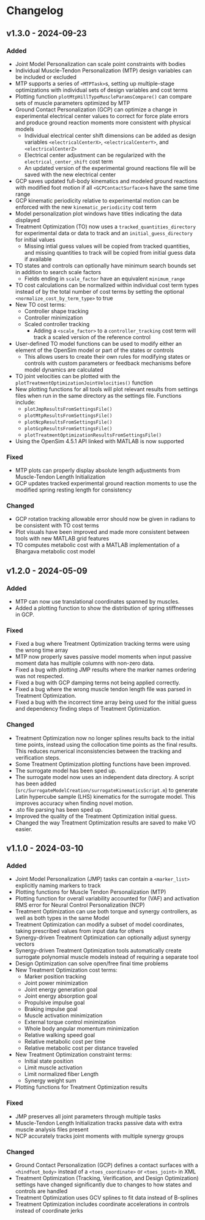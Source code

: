 # Changelog

## v1.3.0 - 2024-09-23

### Added
- Joint Model Personalization can scale point constraints with bodies
- Individual Muscle-Tendon Personalization (MTP) design variables can be included or excluded
- MTP supports a series of `<MTPTask>`s, setting up multiple-stage optimizations with individual sets of design variables and cost terms
- Plotting function `plotMtpHillTypeMuscleParamsCompare()` can compare sets of muscle parameters optimized by MTP
- Ground Contact Personalization (GCP) can optimize a change in experimental electrical center values to correct for force plate errors and produce ground reaction moments more consistent with physical models
	- Individual electrical center shift dimensions can be added as design variables `<electricalCenterX>`, `<electricalCenterY>`, and `<electricalCenterZ>`
	- Electrical center adjustment can be regularized with the `electrical_center_shift` cost term
	- An updated version of the experimental ground reactions file will be saved with the new electrical center
- GCP saves updated full-body kinematics and modeled ground reactions with modified foot motion if all `<GCPContactSurface>`s have the same time range
- GCP kinematic periodicity relative to experimental motion can be enforced with the new `kinematic_periodicity` cost term
- Model personalization plot windows have titles indicating the data displayed
- Treatment Optimization (TO) now uses a `tracked_quantities_directory` for experimental data or data to track and an `initial_guess_directory` for initial values
	- Missing intial guess values will be copied from tracked quantities, and missing quantities to track will be copied from initial guess data if available
- TO states and controls can optionally have minimum search bounds set in addition to search scale factors
	- Fields ending in `scale_factor` have an equivalent `minimum_range`
- TO cost calculations can be normalized within individual cost term types instead of by the total number of cost terms by setting the optional `<normalize_cost_by_term_type>` to true 
- New TO cost terms: 
	- Controller shape tracking
	- Controller minimization
	- Scaled controller tracking
		- Adding a `<scale_factor>` to a `controller_tracking` cost term will track a scaled version of the reference control
- User-defined TO model functions can be used to modify either an element of the OpenSim model or part of the states or controls
	- This allows users to create their own rules for modifying states or controls with custom parameters or feedback mechanisms before model dynamics are calculated
- TO joint velocities can be plotted with the `plotTreatmentOptimizationJointVelocities()` function
- New plotting functions for all tools will plot relevant results from settings files when run in the same directory as the settings file. Functions include:
	- `plotJmpResultsFromSettingsFile()`
	- `plotMtpResultsFromSettingsFile()`
	- `plotNcpResultsFromSettingsFile()`
	- `plotGcpResultsFromSettingsFile()`
	- `plotTreatmentOptimizationResultsFromSettingsFile()`
- Using the OpenSim 4.5.1 API linked with MATLAB is now supported


### Fixed
- MTP plots can properly display absolute length adjustments from Muscle-Tendon Length Initialization
- GCP updates tracked experimental ground reaction moments to use the modified spring resting length for consistency


### Changed
- GCP rotation tracking allowable error should now be given in radians to be consistent with TO cost terms
- Plot visuals have been improved and made more consistent between tools with new MATLAB grid features
- TO computes metabolic cost with a MATLAB implementation of a Bhargava metabolic cost model


## v1.2.0 - 2024-05-09

### Added
- MTP can now use translational coordinates spanned by muscles.
- Added a plotting function to show the distribution of spring stiffnesses in GCP.


### Fixed
- Fixed a bug where Treatment Optimization tracking terms were using the wrong time array
- MTP now properly saves passive model moments when input passive moment data has multiple columns with non-zero data.
- Fixed a bug with plotting JMP results where the marker names ordering was not respected.
- Fixed a bug with GCP damping terms not being applied correctly.
- Fixed a bug where the wrong muscle tendon length file was parsed in Treatment Optimization.
- Fixed a bug with the incorrect time array being used for the initial guess and dependency finding steps of Treatment Optimization.


### Changed
- Treatment Optimization now no longer splines results back to the initial time points, instead using the collocation time points as the final results. This reduces numerical inconsistencies between the tracking and verification steps.
- Some Treatment Optimization plotting functions have been improved.
- The surrogate model has been sped up.
- The surrogate model now uses an independent data directory. A script has been added (`src/SurrogateModelCreation/surrogateKinematicsScript.m`) to generate Latin hypercube sample (LHS) kinematics for the surrogate model. This improves accuracy when finding novel motion.
- .sto file parsing has been sped up.
- Improved the quality of the Treatment Optimization initial guess.
- Changed the way Treatment Optimization results are saved to make VO easier.


## v1.1.0 - 2024-03-10

### Added
- Joint Model Personalization (JMP) tasks can contain a `<marker_list>` explicitly naming markers to track
- Plotting functions for Muscle Tendon Personalization (MTP)
- Plotting function for overall variability accounted for (VAF) and activation RMS error for Neural Control Personalization (NCP)
- Treatment Optimization can use both torque and synergy controllers, as well as both types in the same Model
- Treatment Optimization can modify a subset of model coordinates, taking prescribed values from input data for others
- Synergy-driven Treatment Optimization can optionally adjust synergy vectors
- Synergy-driven Treatment Optimization tools automatically create surrogate polynomial muscle models instead of requiring a separate tool
- Design Optimization can solve open/free final time problems
- New Treatment Optimization cost terms: 
	- Marker position tracking
	- Joint power minimization
	- Joint energy generation goal
	- Joint energy absorption goal
	- Propulsive impulse goal
	- Braking impulse goal
	- Muscle activation minimization
	- External torque control minimization
	- Whole body angular momentum minimization
	- Relative walking speed goal
	- Relative metabolic cost per time
	- Relative metabolic cost per distance traveled
- New Treatment Optimization constraint terms: 
	- Initial state position
	- Limit muscle activation
	- Limit normalized fiber Length
	- Synergy weight sum
- Plotting functions for Treatment Optimization results


### Fixed
- JMP preserves all joint parameters through multiple tasks
- Muscle-Tendon Length Initialization tracks passive data with extra muscle analysis files present
- NCP accurately tracks joint moments with multiple synergy groups


### Changed
- Ground Contact Personalization (GCP) defines a contact surfaces with a `<hindfoot_body>` instead of a `<toes_coordinate>` or `<toes_joint>` in XML
- Treatment Optimization (Tracking, Verification, and Design Optimization) settings have changed significantly due to changes to how states and controls are handled
- Treatment Optimization uses GCV splines to fit data instead of B-splines
- Treatment Optimization includes coordinate accelerations in controls instead of coordinate jerks
